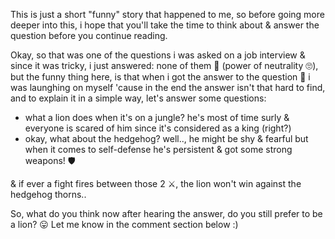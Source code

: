 This is just a short "funny" story that happened to me, so before going more deeper into this, i hope that you'll take the time to think about & answer the question before you continue reading.

Okay, so that was one of the questions i was asked on a job interview & since it was tricky, i just answered: none of them 👀 (power of neutrality 🙄), but the funny thing here, is that when i got the answer to the question 🤭 i was launghing on myself 'cause in the end the answer isn't that hard to find, and to explain it in a simple way, let's answer some questions:
- what a lion does when it's on a jungle? he's most of time surly & everyone is scared of him since it's considered as a king (right?)
- okay, what about the hedgehog? well.., he might be shy & fearful but when it comes to self-defense he's persistent & got some strong weapons! 🛡️

& if ever a fight fires between those 2 ⚔️, the lion won't win against the hedgehog thorns..

So, what do you think now after hearing the answer, do you still prefer to be a lion? 😛 Let me know in the comment section below :)
